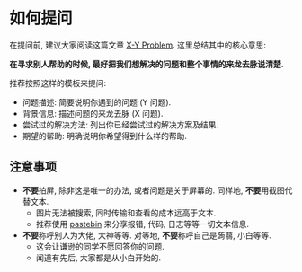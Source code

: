 # 如何提问

在提问前, 建议大家阅读这篇文章 [X-Y Problem](https://coolshell.cn/articles/10804.html). 这里总结其中的核心意思:

**在寻求别人帮助的时候, 最好把我们想解决的问题和整个事情的来龙去脉说清楚.**

推荐按照这样的模板来提问:
- 问题描述: 简要说明你遇到的问题 (Y 问题).
- 背景信息: 描述问题的来龙去脉 (X 问题).
- 尝试过的解决方法: 列出你已经尝试过的解决方案及结果.
- 期望的帮助: 明确说明你希望得到什么样的帮助.

## 注意事项

- **不要**拍屏, 除非这是唯一的办法, 或者问题是关于屏幕的. 同样地, **不要**用截图代替文本.
  - 图片无法被搜索, 同时传输和查看的成本远高于文本.
  - 推荐使用 [pastebin](https://bin.thudep.com) 来分享报错, 代码, 日志等等一切文本信息.
- **不要**称呼别人为大佬, 大神等等. 对等地, **不要**称呼自己是蒟蒻, 小白等等.
  - 这会让谦逊的同学不愿回答你的问题.
  - 闻道有先后, 大家都是从小白开始的.
